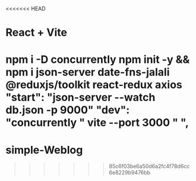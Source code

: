 <<<<<<< HEAD
# React + Vite

npm i -D concurrently
npm init -y && npm i json-server
date-fns-jalali @reduxjs/toolkit react-redux axios
"start": "json-server --watch db.json -p 9000"
"dev": "concurrently \" vite --port 3000 \"  ",
=======
# simple-Weblog
>>>>>>> 85c6f03be6a50d6a2fc4f78d6cc6e8229b9476bb
